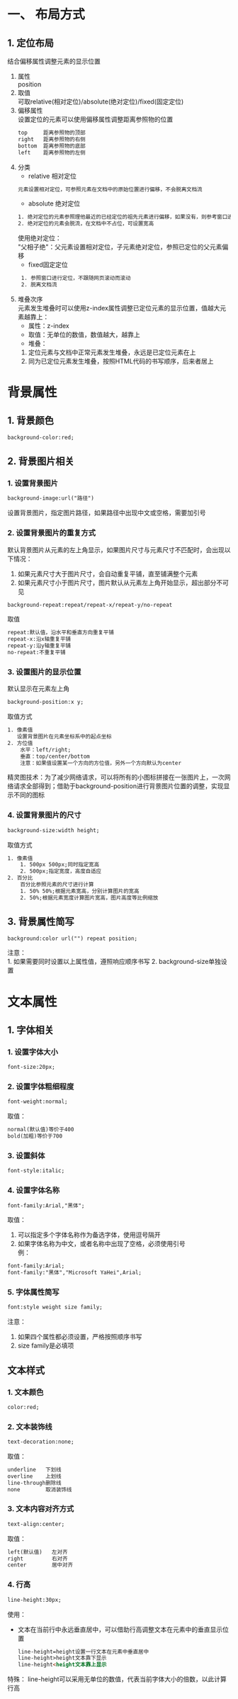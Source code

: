# 一、 布局方式
## 1. 定位布局
结合偏移属性调整元素的显示位置
1. 属性  
position
2. 取值  
可取relative(相对定位)/absolute(绝对定位)/fixed(固定定位)
3. 偏移属性  
设置定位的元素可以使用偏移属性调整距离参照物的位置
    ```html
    top     距离参照物的顶部
    right   距离参照物的右侧
    bottom  距离参照物的底部
    left    距离参照物的左侧
    ```  
4. 分类
    * relative 相对定位
    ```html
    元素设置相对定位，可参照元素在文档中的原始位置进行偏移，不会脱离文档流
    ```
    * absolute 绝对定位
    ```html
    1. 绝对定位的元素参照理他最近的已经定位的祖先元素进行偏移，如果没有，则参考窗口进行偏移
    2. 绝对定位的元素会脱流，在文档中不占位，可设置宽高
    ``` 
   使用绝对定位：  
   "父相子绝"：父元素设置相对定位，子元素绝对定位，参照已定位的父元素偏移
   * fixed固定定位
   ```html
    1. 参照窗口进行定位，不跟随网页滚动而滚动
    2. 脱离文档流 
   ```
5. 堆叠次序  
元素发生堆叠时可以使用z-index属性调整已定位元素的显示位置，值越大元素越靠上：
    * 属性：z-index
    * 取值：无单位的数值，数值越大，越靠上
    * 堆叠：
    1. 定位元素与文档中正常元素发生堆叠，永远是已定位元素在上
    2. 同为已定位元素发生堆叠，按照HTML代码的书写顺序，后来者居上
# 背景属性
## 1. 背景颜色
```html
background-color:red;
```
## 2. 背景图片相关
### 1. 设置背景图片
```html
background-image:url("路径")
```
设置背景图片，指定图片路径，如果路径中出现中文或空格，需要加引号
### 2. 设置背景图片的重复方式
默认背景图片从元素的左上角显示，如果图片尺寸与元素尺寸不匹配时，会出现以下情况：
1. 如果元素尺寸大于图片尺寸，会自动重复平铺，直至铺满整个元素
2. 如果元素尺寸小于图片尺寸，图片默认从元素左上角开始显示，超出部分不可见
```html
background-repeat:repeat/repeat-x/repeat-y/no-repeat
```
取值
```html
repeat:默认值，沿水平和垂直方向重复平铺
repeat-x:沿x轴重复平铺
repeat-y:沿y轴重复平铺
no-repeat:不重复平铺
```
### 3. 设置图片的显示位置
默认显示在元素左上角
```html
background-position:x y;
```
取值方式
```html
1. 像素值
   设置背景图片在元素坐标系中的起点坐标
2. 方位值
    水平：left/right;
    垂直：top/center/bottom
    注意：如果值设置某一个方向的方位值，另外一个方向默认为center 
```
精灵图技术：为了减少网络请求，可以将所有的小图标拼接在一张图片上，一次网络请求全部得到；借助于background-position进行背景图片位置的调整，实现显示不同的图标
### 4. 设置背景图片的尺寸
```html
background-size:width height;
```
取值方式
```html
1. 像素值  
    1. 500px 500px;同时指定宽高  
    2. 500px;指定宽度，高度自适应
2. 百分比  
    百分比参照元素的尺寸进行计算  
    1. 50% 50%;根据元素宽高，分别计算图片的宽高  
    2. 50%;根据元素宽度计算图片宽高，图片高度等比例缩放
```
## 3. 背景属性简写
```html
background:color url("") repeat position;
```
注意：  
    1. 如果需要同时设置以上属性值，遵照响应顺序书写
    2. background-size单独设置
# 文本属性
## 1. 字体相关
### 1. 设置字体大小
```html
font-size:20px;
```
### 2. 设置字体粗细程度
```html
font-weight:normal;
```
取值：
```html
normal(默认值)等价于400
bold(加粗)等价于700
```
### 3. 设置斜体
```html
font-style:italic;
```
### 4. 设置字体名称
```html
font-family:Arial,"黑体";
```
取值：  
1. 可以指定多个字体名称作为备选字体，使用逗号隔开
2. 如果字体名称为中文，或者名称中出现了空格，必须使用引号  
例：
```html
font-family:Arial;
font-family:"黑体","Microsoft YaHei",Arial;
```
### 5. 字体属性简写
```html
font:style weight size family;
```
注意：
1. 如果四个属性都必须设置，严格按照顺序书写
2. size family是必填项
## 文本样式
### 1. 文本颜色
```html
color:red;
```
### 2. 文本装饰线
```html
text-decoration:none;
```
取值：
```html
underline   下划线
overline    上划线
line-through删除线
none        取消装饰线
```
### 3. 文本内容对齐方式
```html
text-align:center;
```
取值：
```html
left(默认值)   左对齐
right         右对齐
center        居中对齐
```
### 4. 行高
```html
line-height:30px;
```
使用：  
* 文本在当前行中永远垂直居中，可以借助行高调整文本在元素中的垂直显示位置
    ```html
    line-height=height设置一行文本在元素中垂直居中
    line-height>height文本靠下显示
    line-height<height文本靠上显示   
    ```
特殊：
    line-height可以采用无单位的数值，代表当前字体大小的倍数，以此计算行高